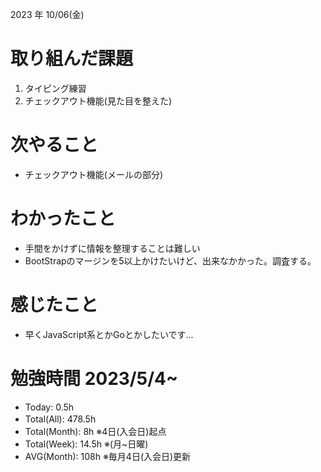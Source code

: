2023 年 10/06(金)

# 取り組んだ課題

1. タイピング練習
6. チェックアウト機能(見た目を整えた)

# 次やること

* チェックアウト機能(メールの部分)

# わかったこと

* 手間をかけずに情報を整理することは難しい
* BootStrapのマージンを5以上かけたいけど、出来なかかった。調査する。

# 感じたこと

* 早くJavaScript系とかGoとかしたいです...

# 勉強時間 2023/5/4~

* Today: 0.5h
* Total(All): 478.5h　
* Total(Month): 8h ※4日(入会日)起点
* Total(Week): 14.5h ※(月~日曜)
* AVG(Month): 108h ※毎月4日(入会日)更新
